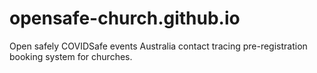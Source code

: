 # opensafe-church.github.io
Open safely COVIDSafe events Australia contact tracing pre-registration booking system for churches.
